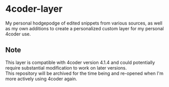 # 4coder-layer
My personal hodgepodge of edited snippets from various sources, as well as my own additions to create a personalized custom layer for my personal 4coder use.

## Note
This layer is compatible with 4coder version 4.1.4 and could potentially require substantial modification to work on later versions.  
This repository will be archived for the time being and re-opened when I'm more actively using 4coder again.
